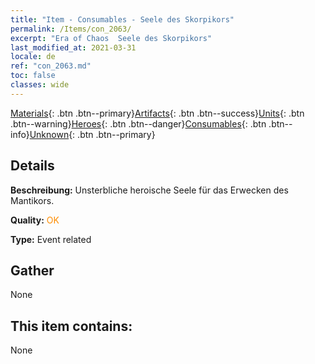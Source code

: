 ```yaml
---
title: "Item - Consumables - Seele des Skorpikors"
permalink: /Items/con_2063/
excerpt: "Era of Chaos  Seele des Skorpikors"
last_modified_at: 2021-03-31
locale: de
ref: "con_2063.md"
toc: false
classes: wide
---
```

 [Materials](/de/Items/){: .btn .btn--primary}[Artifacts](/de/Items/Artifacts/){: .btn .btn--success}[Units](/de/Items/Units/){: .btn .btn--warning}[Heroes](/de/Items/Heroes/){: .btn .btn--danger}[Consumables](/de/Items/Consumables/){: .btn .btn--info}[Unknown](/de/Items/Unknown/){: .btn .btn--primary}

## Details
 **Beschreibung:** Unsterbliche heroische Seele für das Erwecken des Mantikors.

 **Quality:** <span style="color: #FF8C00">OK</span>

 **Type:** Event related

## Gather

  None

## This item contains:

  None

